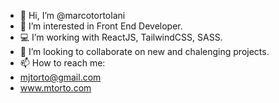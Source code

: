 - 👋 Hi, I’m @marcotortolani
- 👀 I’m interested in Front End Developer.
- 💻 I’m working with ReactJS, TailwindCSS, SASS.
- 💞️ I’m looking to collaborate on new and chalenging projects.
- 📫 How to reach me: 
- mjtorto@gmail.com
- www.mtorto.com


<!---
marcotortolani/marcotortolani is a ✨ special ✨ repository because its `README.md` (this file) appears on your GitHub profile.
You can click the Preview link to take a look at your changes.
--->
